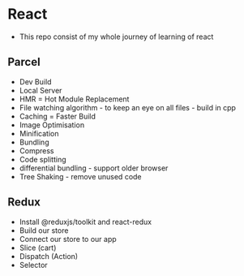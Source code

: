 # React

- This repo consist of my whole journey of learning of react

## Parcel

- Dev Build
- Local Server
- HMR = Hot Module Replacement
- File watching algorithm - to keep an eye on all files - build in cpp
- Caching = Faster Build
- Image Optimisation
- Minification
- Bundling
- Compress
- Code splitting 
- differential bundling - support older browser
- Tree Shaking - remove unused code

## Redux

- Install @reduxjs/toolkit and react-redux
- Build our store 
- Connect our store to our app 
- Slice (cart)
- Dispatch (Action)
- Selector
